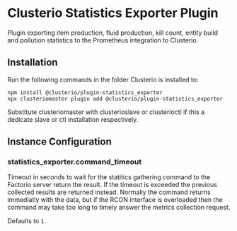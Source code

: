 Clusterio Statistics Exporter Plugin
====================================

Plugin exporting item production, fluid production, kill count, entity
build and pollution statistics to the Prometheus integration to
Clusterio.


Installation
------------

Run the following commands in the folder Clusterio is installed to:

    npm install @clusterio/plugin-statistics_exporter
    npx clusteriomaster plugin add @clusterio/plugin-statistics_exporter

Substitute clusteriomaster with clusterioslave or clusterioctl if this a
dedicate slave or ctl installation respectively.


Instance Configuration
----------------------

### statistics_exporter.command_timeout

Timeout in seconds to wait for the statitics gathering command to the
Factorio server return the result.  If the timeout is exceeded the
previous collected results are returned instead.  Normally the command
returns immediatly with the data, but if the RCON interface is
overloaded then the command may take too long to timely answer the
metrics collection request.

Defaults to `1`.
